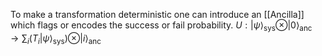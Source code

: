 To make a transformation deterministic one can introduce an [[Ancilla]] which flags or encodes the success or fail probability.
$U : |\psi\rangle_\text{sys} \otimes |0\rangle_\text{anc} \to \sum_i (T_i |\psi\rangle_\text{sys}) \otimes |i\rangle_\text{anc}$